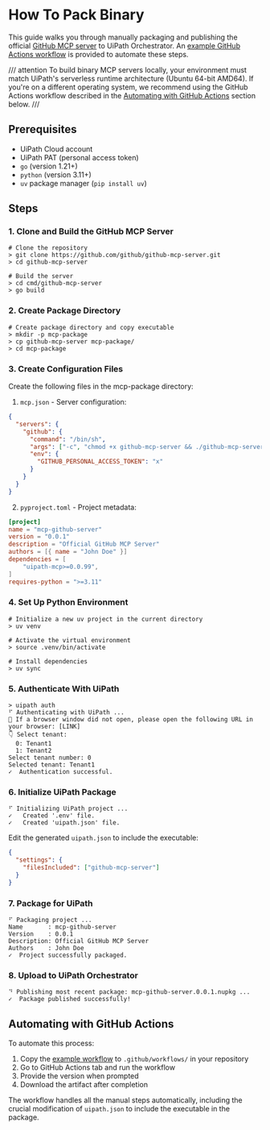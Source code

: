# How To Pack Binary

This guide walks you through manually packaging and publishing the official [GitHub MCP server](https://github.com/github/github-mcp-server) to UiPath Orchestrator. An [example GitHub Actions workflow](/.github/workflows/build-github-mcp-server.yml) is provided to automate these steps.

/// attention
To build binary MCP servers locally, your environment must match UiPath's serverless runtime architecture (Ubuntu 64-bit AMD64). If you're on a different operating system, we recommend using the GitHub Actions workflow described in the [Automating with GitHub Actions](#automating-with-github-actions) section below.
///

## Prerequisites

- UiPath Cloud account
- UiPath PAT (personal access token)
- `go` (version 1.21+)
- `python` (version 3.11+)
- `uv` package manager (`pip install uv`)

## Steps

### 1. Clone and Build the GitHub MCP Server

<!-- termynal -->
```shell
# Clone the repository
> git clone https://github.com/github/github-mcp-server.git
> cd github-mcp-server

# Build the server
> cd cmd/github-mcp-server
> go build
```

### 2. Create Package Directory

<!-- termynal -->
```shell
# Create package directory and copy executable
> mkdir -p mcp-package
> cp github-mcp-server mcp-package/
> cd mcp-package
```

### 3. Create Configuration Files

Create the following files in the mcp-package directory:

1. `mcp.json` - Server configuration:
```json
{
  "servers": {
    "github": {
      "command": "/bin/sh",
      "args": ["-c", "chmod +x github-mcp-server && ./github-mcp-server stdio"],
      "env": {
        "GITHUB_PERSONAL_ACCESS_TOKEN": "x"
      }
    }
  }
}
```

2. `pyproject.toml` - Project metadata:
```toml
[project]
name = "mcp-github-server"
version = "0.0.1"
description = "Official GitHub MCP Server"
authors = [{ name = "John Doe" }]
dependencies = [
    "uipath-mcp>=0.0.99",
]
requires-python = ">=3.11"
```

### 4. Set Up Python Environment

<!-- termynal -->
```shell
# Initialize a new uv project in the current directory
> uv venv

# Activate the virtual environment
> source .venv/bin/activate

# Install dependencies
> uv sync
```

### 5. Authenticate With UiPath

<!-- termynal -->
```shell
> uipath auth
⠋ Authenticating with UiPath ...
🔗 If a browser window did not open, please open the following URL in your browser: [LINK]
👇 Select tenant:
  0: Tenant1
  1: Tenant2
Select tenant number: 0
Selected tenant: Tenant1
✓  Authentication successful.
```

### 6. Initialize UiPath Package

<!-- termynal -->
```shell
⠋ Initializing UiPath project ...
✓   Created '.env' file.
✓   Created 'uipath.json' file.
```

Edit the generated `uipath.json` to include the executable:
```json
{
  "settings": {
    "filesIncluded": ["github-mcp-server"]
  }
}
```

### 7. Package for UiPath

<!-- termynal -->
```shell
⠋ Packaging project ...
Name       : mcp-github-server
Version    : 0.0.1
Description: Official GitHub MCP Server
Authors    : John Doe
✓  Project successfully packaged.
```

### 8. Upload to UiPath Orchestrator

<!-- termynal -->
```shell
⠙ Publishing most recent package: mcp-github-server.0.0.1.nupkg ...
✓  Package published successfully!
```

## Automating with GitHub Actions

To automate this process:

1. Copy the [example workflow](https://github.com/UiPath/uipath-mcp-python/blob/main/.github/workflows/build-github-mcp-server.yml) to `.github/workflows/` in your repository
2. Go to GitHub Actions tab and run the workflow
3. Provide the version when prompted
4. Download the artifact after completion

The workflow handles all the manual steps automatically, including the crucial modification of `uipath.json` to include the executable in the package.
